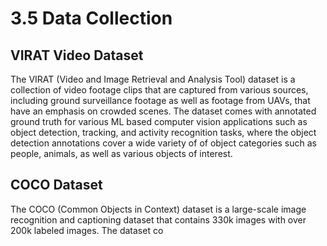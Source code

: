 # 3.5 Data Collection

## VIRAT Video Dataset

The VIRAT (Video and Image Retrieval and Analysis Tool) dataset is a collection of video footage clips that are captured from various sources, including ground surveillance footage as well as footage from UAVs, that have an emphasis on crowded scenes. The dataset comes with annotated ground truth for various ML based computer vision applications such as object detection, tracking, and activity recognition tasks, where the object detection annotations cover a wide variety of of object categories such as people, animals, as well as various objects of interest. 

## COCO Dataset

The COCO (Common Objects in Context) dataset is a large-scale image recognition and captioning dataset that contains 330k images with over 200k labeled images. The dataset co
